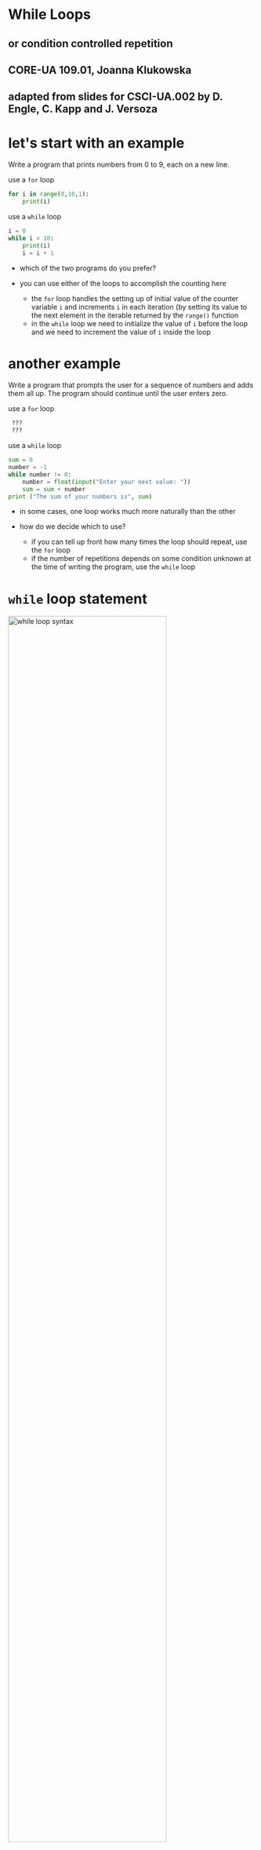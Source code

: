 

# While Loops
## or condition controlled repetition

## CORE-UA 109.01, Joanna Klukowska <br>
## adapted from slides for CSCI-UA.002 by D. Engle, C. Kapp and J. Versoza

# let's start with an example

Write a program that prints numbers from 0 to 9, each on a new line.



use a `for` loop
```python
for i in range(0,10,1):
    print(i)
```


use a `while` loop
```python
i = 0
while i < 10:
    print(i)
    i = i + 1
```

- which of the two programs do you prefer?

- you can use either of the loops to accomplish the counting here
    - the  `for` loop handles the setting up
    of initial value of the counter variable `i` and increments `i`
    in each iteration (by setting its value to the next element in the
    iterable returned by the `range()` function
    - in the `while` loop we need to initialize the value of `i` before the loop
    and we need to increment the value of `i` inside the loop

# another example

Write a program that prompts the user for a sequence of numbers
and adds them all up. The program should continue until the user
enters zero.



use a `for` loop
```python
 ???
 ???
```



use a `while` loop
```python
sum = 0
number = -1
while number != 0:
    number = float(input("Enter your next value: "))
    sum = sum + number
print ("The sum of your numbers is", sum)

```

- in some cases, one loop works much more naturally than the other

- how do we decide which to use?
    - if you can tell up front how many times the loop should repeat, use the `for` loop
    - if the number of repetitions depends on some condition unknown at the time
    of writing the program, use the `while` loop



# `while` loop statement

<img src="img/while_loop.png" width=80% alt="while loop syntax">


# how `while` works

```python
while condition:
    body
    of
    the
    loop
code after the loop
```

- a __condition controlled loop__ is programming structure that causes a
statement or set of statements to repeat as long as a condition evaluates
to `True`

- `while` loops work as follows:
    - evaluate the condition
       - if it is `False`, skip the body of the loop and continue with the code after the loop
       - if it is `True`, execute the body of the loop
    - re-evaluate the condition
       - if it is `False`, skip the body of the loop and continue with the code after the loop
       - if it is `True`, execute the body of the loop
    - re-evaluate the condition
        - ...



# warning!

- when working with a `while` loop there is nothing to prevent you from
writing a Boolean condition that will never evaluate to False

- we call this an __infinite loop__ since it never stops executing

- if this happens your loop will continue executing forever, or until you
send an `interrupt` signal to Python using the CTRL-C key combination


- with the exception of a few special cases you want to try and avoid
writing infinite loops (figure out what the condition should be that terminates it instead)



example: what is the output of this program

```python
a = 5
while a < 10 :
    print('A is less than 10`)
```


# infinite loops: an artistic view

- M.C. Escher (1898-1972) was a Dutch graphic artist who used
mathematical concepts of infinite in some of his drawings.
(http://en.wikipedia.org/wiki/M._C._Escher)

-  Here is one vision of an infinite loop:



<img src="img/DrawingHands.jpg" width=60% alt="drawing hands">



# `while` loop in action


# trace the output


```python
num = 1
while num < 1000 :
    print (num)
    num = num * 2
```


```python
num = 100
while num > 0 :
    print (num )
    num = num - 5
```


```python
num = 1
sum = 0
while num <= 10  :
    sum = sum + num
    num = num +1
print ( sum )
```

```python
num = 1
sum = 0
while num <= 10  :
    num = num +1
    sum = sum + num
print ( sum )
```



```python
num = 1
sum_odd = 0
sum_even = 0
while num <= 10  :
    if num % 2 == 0 :
        sum_even = sum_even + num
    else :
        sum_odd = sum_odd + num
    num = num +1
print ( sum )
```


# trace the output



```python
m1 = 101
m2 = -1
sum = 0
count = 0

print ( "Enter numbers from 1 to 100.")
print ( "Enter 0 to indicate your last number.")

num = -1
while num != 0  :
    num = int ( input("next: " ) )
    if ( num < 1 or num > 100 ) :
        print ("not a valid value")
    else :
        sum = sum + num
        count = count + 1
        if num < m1 :
            m1 = num
        if num > m2 :
            m2 = num
print ( "sum:", sum )
print ( " m1:", m1 )
print ( " m2:", m2 )
print ( "ave:", sum / count  )
```


- add comments
- change the names of m1 and m2 variables so that they are more representative
- can you think of a problem that may occur when running this program?

# AI in a "guess a number" game

<img src="img/guess.png" width=80% alt="question mark">

Write a program that asks the user to "think of" a secret number between 1
and 1,000,000.
(The user is a very honest person and once they set on a number
they will not change it.)

The program should then attempt to guess the user's number.
Keep track of the number of attempts.

What do you think is the largest number of attempts that the computer has to make?


class: center, middle

# input validation <br>and re-prompting

# simple data validation

- often we need to ask the user to supply a value in our programs, but the users don't always follow directions

- one strategy you can use to ensure that you get "good" data is to
"validate" the user's input
    - ask the user for a value
    - if it meets our criteria we can continue
    - if not we will need to ask the user to re-supply the value (this brings us
    back to the first bullet)



- __attempt one: use an `if` statement__

    ```python
    num = int(input ("enter a number between 0 and 100 (inclusive):"))

    if num < 0 or num > 100 :
        print ("invalid value")
    ```



    works for validation, not for re-prompting


# simple data validation

- often we need to ask the user to supply a value in our programs, but the users don't always follow directions

- one strategy you can use to ensure that you get "good" data is to
"validate" the user's input
    - ask the user for a value
    - if it meets our criteria we can continue
    - if not we will need to ask the user to re-supply the value (this brings us
    back to the first bullet)




- __attempt two: use a `while` loop__

    ```python
    num = int(input ("enter a number between 0 and 100 (inclusive):"))

    while num < 0 or num > 100 :
        num = int(input("invalid value, try again: ") )
    ```


    works for validation AND re-prompting






# programming challenges


# temperature conversion

- write a program that allows the user to convert a temperature in
Fahrenheit into Celsius using the following formula

    Celsius = 5/9 * (Fahrenheit - 32)

- after calculating the temperature ask the user if they wish to continue. If
so, repeat the conversion with a new number. Otherwise end the
program





# average grade


Write a program that asks the user to continually enter in the following
information for a group of students who just completed their first exam:
- name
- grade received

To indicate the end of the list, the user will enter "none" for the name and "-1"
for the grade.

Calculate the following information based on the data:

- number of students who took the exam

- average grade on the exam

- lowest grade on the exam

- the name of the student who received the lowest grade

- highest grade on the exam

- the name of the student who received the highest grade


# find the syntax errors

This code has several syntax errors. Can you find them on your own?

```python
m1 = 101
m2 = -1
sum = 0
count = 0

print ( "Enter numbers from 1 to 100."
print ( "Enter 0 to indicate your last number.")

num = -1
while num != 0  :
    num = int ( input("next: " )
    if num < 1 or num > 100 :
        print ("not a valid value")
    else :
        sum = sum + num
        count = count + 1
        if num < m1 :
            m1 = num
        if num > m2
            m2 = num
print ( "sum:", sum )
print ( " m1:", m1 )
print ( " m2:", m2 )
print ( "ave:", sume / count  )
```
